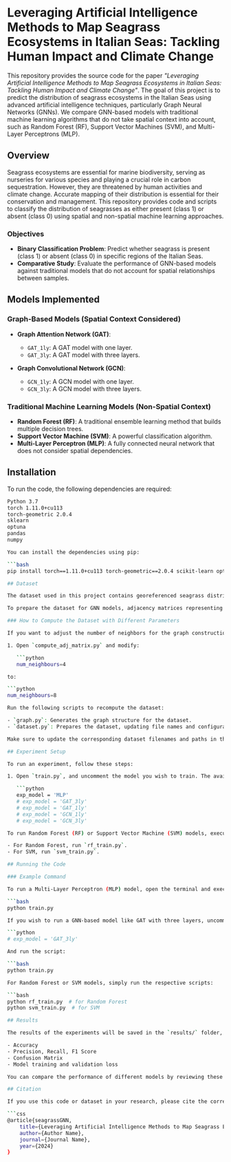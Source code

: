 # Leveraging Artificial Intelligence Methods to Map Seagrass Ecosystems in Italian Seas: Tackling Human Impact and Climate Change

This repository provides the source code for the paper *"Leveraging Artificial Intelligence Methods to Map Seagrass Ecosystems in Italian Seas: Tackling Human Impact and Climate Change"*. The goal of this project is to predict the distribution of seagrass ecosystems in the Italian Seas using advanced artificial intelligence techniques, particularly Graph Neural Networks (GNNs). We compare GNN-based models with traditional machine learning algorithms that do not take spatial context into account, such as Random Forest (RF), Support Vector Machines (SVM), and Multi-Layer Perceptrons (MLP).

## Overview

Seagrass ecosystems are essential for marine biodiversity, serving as nurseries for various species and playing a crucial role in carbon sequestration. However, they are threatened by human activities and climate change. Accurate mapping of their distribution is essential for their conservation and management. This repository provides code and scripts to classify the distribution of seagrasses as either present (class 1) or absent (class 0) using spatial and non-spatial machine learning approaches.

### Objectives
- **Binary Classification Problem**: Predict whether seagrass is present (class 1) or absent (class 0) in specific regions of the Italian Seas.
- **Comparative Study**: Evaluate the performance of GNN-based models against traditional models that do not account for spatial relationships between samples.

## Models Implemented

### Graph-Based Models (Spatial Context Considered)
- **Graph Attention Network (GAT)**:
  - `GAT_1ly`: A GAT model with one layer.
  - `GAT_3ly`: A GAT model with three layers.
  
- **Graph Convolutional Network (GCN)**:
  - `GCN_1ly`: A GCN model with one layer.
  - `GCN_3ly`: A GCN model with three layers.

### Traditional Machine Learning Models (Non-Spatial Context)
- **Random Forest (RF)**: A traditional ensemble learning method that builds multiple decision trees.
- **Support Vector Machine (SVM)**: A powerful classification algorithm.
- **Multi-Layer Perceptron (MLP)**: A fully connected neural network that does not consider spatial dependencies.

## Installation

To run the code, the following dependencies are required:

```bash
Python 3.7
torch 1.11.0+cu113
torch-geometric 2.0.4
sklearn
optuna
pandas
numpy

You can install the dependencies using pip:

```bash
pip install torch==1.11.0+cu113 torch-geometric==2.0.4 scikit-learn optuna pandas numpy

## Dataset

The dataset used in this project contains georeferenced seagrass distribution data, including features that represent environmental factors and human impacts. The dataset is formatted to be compatible with both traditional ML algorithms and GNN-based models, where graph structures are required for the latter.

To prepare the dataset for GNN models, adjacency matrices representing the spatial relationships between different data points are generated. By default, the number of neighbors for each data point is set to 4, but this can be modified.

### How to Compute the Dataset with Different Parameters

If you want to adjust the number of neighbors for the graph construction (e.g., from 4 to 8 neighbors), follow these steps:

1. Open `compute_adj_matrix.py` and modify:

   ```python
   num_neighbours=4

to:

```python
num_neighbours=8

Run the following scripts to recompute the dataset:

- `graph.py`: Generates the graph structure for the dataset.
- `dataset.py`: Prepares the dataset, updating file names and configurations to ensure the experiments are comparable.

Make sure to update the corresponding dataset filenames and paths in the model training scripts after modifying the dataset.

## Experiment Setup

To run an experiment, follow these steps:

1. Open `train.py`, and uncomment the model you wish to train. The available models are:

   ```python
   exp_model = 'MLP'
   # exp_model = 'GAT_3ly'
   # exp_model = 'GAT_1ly'
   # exp_model = 'GCN_1ly'
   # exp_model = 'GCN_3ly'

To run Random Forest (RF) or Support Vector Machine (SVM) models, execute the corresponding script:

- For Random Forest, run `rf_train.py`.
- For SVM, run `svm_train.py`.

## Running the Code

### Example Command

To run a Multi-Layer Perceptron (MLP) model, open the terminal and execute:

```bash
python train.py

If you wish to run a GNN-based model like GAT with three layers, uncomment the corresponding line in `train.py`:

```python
# exp_model = 'GAT_3ly'

And run the script:

```bash
python train.py

For Random Forest or SVM models, simply run the respective scripts:

```bash
python rf_train.py  # for Random Forest
python svm_train.py  # for SVM

## Results

The results of the experiments will be saved in the `results/` folder, containing:

- Accuracy
- Precision, Recall, F1 Score
- Confusion Matrix
- Model training and validation loss

You can compare the performance of different models by reviewing these results, particularly how GNN-based models leverage spatial dependencies to outperform traditional methods.

## Citation

If you use this code or dataset in your research, please cite the corresponding paper:

```css
@article{seagrassGNN,
    title={Leveraging Artificial Intelligence Methods to Map Seagrass Ecosystems in Italian Seas: Tackling Human Impact and Climate Change},
    author={Author Name},
    journal={Journal Name},
    year={2024}
}









